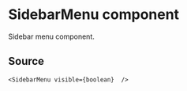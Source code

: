 # SidebarMenu component

Sidebar menu component.

## Source

    <SidebarMenu visible={boolean}  />
